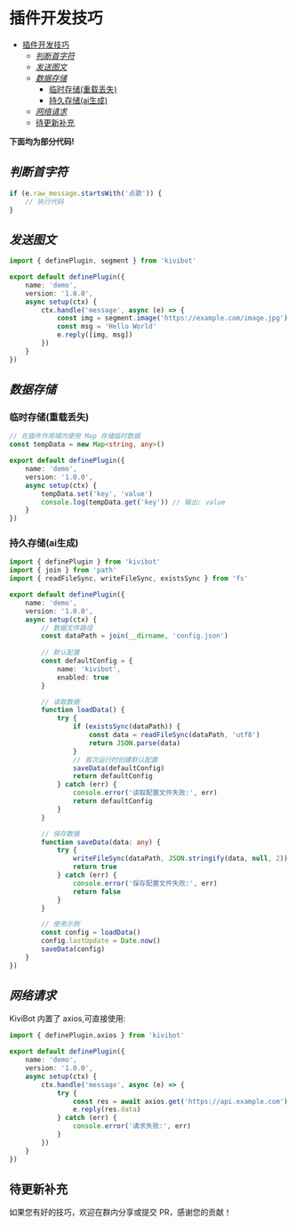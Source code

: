 # 插件开发技巧
- [插件开发技巧](#插件开发技巧)
  - [*判断首字符*](#判断首字符)
  - [*发送图文*](#发送图文)
  - [*数据存储*](#数据存储)
    - [临时存储(重载丢失)](#临时存储重载丢失)
    - [持久存储(ai生成)](#持久存储ai生成)
  - [*网络请求*](#网络请求)
  - [待更新补充](#待更新补充)

**下面均为部分代码!**

## *判断首字符*
```typescript
if (e.raw_message.startsWith('点歌')) {
    // 执行代码
}
```

## *发送图文*
```typescript
import { definePlugin, segment } from 'kivibot'

export default definePlugin({
    name: 'demo',
    version: '1.0.0',
    async setup(ctx) {
        ctx.handle('message', async (e) => {
            const img = segment.image('https://example.com/image.jpg')
            const msg = 'Hello World'
            e.reply([img, msg])
        })
    }
})
```

## *数据存储*
### 临时存储(重载丢失)
```typescript
// 在插件作用域内使用 Map 存储临时数据
const tempData = new Map<string, any>()

export default definePlugin({
    name: 'demo',
    version: '1.0.0', 
    async setup(ctx) {
        tempData.set('key', 'value')
        console.log(tempData.get('key')) // 输出: value
    }
})
```

### 持久存储(ai生成)
```typescript
import { definePlugin } from 'kivibot'
import { join } from 'path'
import { readFileSync, writeFileSync, existsSync } from 'fs'

export default definePlugin({
    name: 'demo',
    version: '1.0.0',
    async setup(ctx) {
        // 数据文件路径
        const dataPath = join(__dirname, 'config.json')
        
        // 默认配置
        const defaultConfig = {
            name: 'kivibot',
            enabled: true
        }

        // 读取数据
        function loadData() {
            try {
                if (existsSync(dataPath)) {
                    const data = readFileSync(dataPath, 'utf8')
                    return JSON.parse(data)
                }
                // 首次运行时创建默认配置
                saveData(defaultConfig)
                return defaultConfig
            } catch (err) {
                console.error('读取配置文件失败:', err)
                return defaultConfig
            }
        }

        // 保存数据
        function saveData(data: any) {
            try {
                writeFileSync(dataPath, JSON.stringify(data, null, 2))
                return true
            } catch (err) {
                console.error('保存配置文件失败:', err)
                return false
            }
        }

        // 使用示例
        const config = loadData()
        config.lastUpdate = Date.now()
        saveData(config)
    }
})
```

## *网络请求*
KiviBot 内置了 axios,可直接使用:

```typescript
import { definePlugin,axios } from 'kivibot'

export default definePlugin({
    name: 'demo',
    version: '1.0.0',
    async setup(ctx) {
        ctx.handle('message', async (e) => {
            try {
                const res = await axios.get('https://api.example.com')
                e.reply(res.data)
            } catch (err) {
                console.error('请求失败:', err)
            }
        })
    }
})
```

## 待更新补充
如果您有好的技巧，欢迎在群内分享或提交 PR，感谢您的贡献！